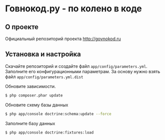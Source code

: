 # Говнокод.ру - по колено в коде

## О проекте

Официальный репозиторий проекта http://govnokod.ru

## Установка и настройка

Скачайте репозиторий и создайте файл `app/config/parameters.yml`. Заполните его конфигурационными параметрам. За основу нужно взять файл `app/config/parameters.yml.dist`

Обновите зависимости.

``` bash
$ php composer.phar update
```

Обновите схему базы данных

``` bash
$ php app/console doctrine:schema:update --force
```

Заполните базу данных

``` bash
$ php app/console doctrine:fixtures:load
```